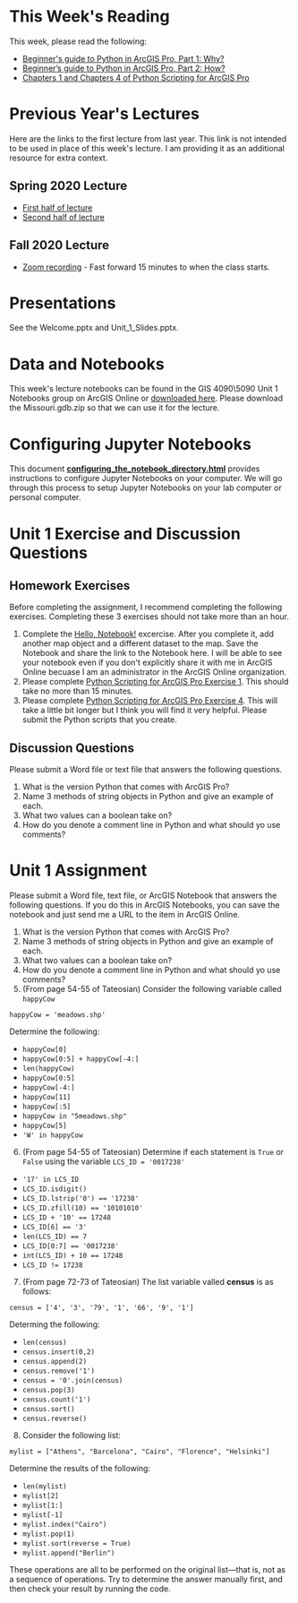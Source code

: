 
# This Week's Reading
This week, please read the following:

- [Beginner's guide to Python in ArcGIS Pro, Part 1: Why?](https://www.esri.com/arcgis-blog/products/arcgis-pro/uncategorized/beginners-guide-to-python-in-arcgis-pro-part-1-why/)
- [Beginner’s guide to Python in ArcGIS Pro, Part 2: How?](https://www.esri.com/arcgis-blog/products/arcgis-pro/analytics/beginners-guide-to-python-in-arcgis-pro-part-2-how/)
- [Chapters 1 and Chapters 4 of Python Scripting for ArcGIS Pro](https://esripress.esri.com/display/index.cfm?fuseaction=display&websiteID=384&moduleID=12)

# Previous Year's Lectures
Here are the links to the first lecture from last year. This link is not intended to be used in place of this week's lecture. I am providing it as an additional resource for extra context.

## Spring 2020 Lecture
- [First half of lecture](https://slu.hosted.panopto.com/Panopto/Pages/Viewer.aspx?id=e01fab5b-e86b-4f7a-b584-ab41016e8a56)
- [Second half of lecture](https://slu.hosted.panopto.com/Panopto/Pages/Viewer.aspx?id=d55b6de0-817d-479d-86d6-ab410188ecf4)

## Fall 2020 Lecture
- [Zoom recording](https://slu.zoom.us/rec/play/FeNAZ1ruxVAa3FwrttmrPTxuTHrOyQceStUPoJc9Qj6jpcXRGvwnZcCmVilK10_dbni_oJqzLlYNt_WT.pD2l6-QK2IjXEoiH?continueMode=true&_x_zm_rtaid=oY7Wzfb7TYef6MXTUOGbmQ.1607305401735.4169a61a5e210c03dc5417b54ccddc08&_x_zm_rhtaid=53) - Fast forward 15 minutes to when the class starts.

# Presentations
See the Welcome.pptx and Unit_1_Slides.pptx.

# Data and Notebooks
This week's lecture notebooks can be found in the GIS 4090\5090 Unit 1 Notebooks group on ArcGIS Online or [downloaded here](https://slustl.maps.arcgis.com/home/group.html?id=7ec8ff1c45d94eb28c6c6ddaadcf0333#overview). Please download the Missouri.gdb.zip so that we can use it for the lecture.

# Configuring Jupyter Notebooks
This document [**configuring_the_notebook_directory.html**]() provides instructions to configure Jupyter Notebooks on your computer. We will go through this process to setup Jupyter Notebooks on your lab computer or personal computer.

#  Unit 1 Exercise and Discussion Questions 
## Homework Exercises
Before completing the assignment, I recommend completing the following exercises. Completing these 3 exercises should not take more than an hour.

1. Complete the [Hello, Notebook!](https://www.arcgis.com/home/item.html?id=282e3eb54e844e25b2687d66f59b91be) excercise. After you complete it, add another map object and a different dataset to the map. Save the Notebook and share the link to the Notebook here. I will be able to see your notebook even if you don't explicitly share it with me in ArcGIS Online becuase I am an administrator in the ArcGIS Online organization.
2. Please complete [Python Scripting for ArcGIS Pro Exercise 1](https://learngis.maps.arcgis.com/home/item.html?id=450cc6119d7a45849e7290461c5bdde3). This should take no more than 15 minutes.
3. Please complete [Python Scripting for ArcGIS Pro Exercise 4](https://learngis.maps.arcgis.com/home/item.html?id=45c4696b6c4c4f449d2f875d24efd950). This will take a little bit longer but I think you will find it very helpful. Please submit the Python scripts that you create.

## Discussion Questions
Please submit a Word file or text file that answers the following questions.

1. What is the version Python that comes with ArcGIS Pro?
2. Name 3 methods of string objects in Python and give an example of each.
3. What two values can a boolean take on?
4. How do you denote a comment line in Python and what should yo use comments?


# Unit 1 Assignment
Please submit a Word file, text file, or ArcGIS Notebook that answers the following questions. If you do this in ArcGIS Notebooks, you can save the notebook and just send me a URL to the item in ArcGIS Online. 

1. What is the version Python that comes with ArcGIS Pro?
2. Name 3 methods of string objects in Python and give an example of each.
3. What two values can a boolean take on?
4. How do you denote a comment line in Python and what should yo use comments?
5. (From page 54-55 of Tateosian) Consider the following variable called ```happyCow```
  
```happyCow = 'meadows.shp'```
  
Determine the following:
  - ```happyCow[0]```
  - ```happyCow[0:5] + happyCow[-4:]```
  - ```len(happyCow)```
  - ```happyCow[0:5]```
  - ```happyCow[-4:]```
  - ```happyCow[11]```
  - ```happyCow[:5]```
  - ```happyCow in "5meadows.shp"```
  - ```happyCow[5]```
  - ```'W' in happyCow```
  
6. (From page 54-55 of Tateosian) Determine if each statement is ```True``` or ```False``` using the variable ```LCS_ID = '0017238'```
  - ```'17' in LCS_ID``` 
  - ```LCS_ID.isdigit()```
  - ```LCS_ID.lstrip('0') == '17238'```
  - ```LCS_ID.zfill(10) == '10101010'```
  - ```LCS_ID + '10' == 17248```
  - ```LCS_ID[6] == '3'```
  - ```len(LCS_ID) == 7```
  - ```LCS_ID[0:7] == '0017238'```
  - ```int(LCS_ID) + 10 == 17248```
  - ```LCS_ID != 17238```
  
7. (From page 72-73 of Tateosian) The list variable valled **census** is as follows:

```census = ['4', '3', '79', '1', '66', '9', '1']```

Determing the following:
- ```len(census)```
- ```census.insert(0,2)```
- ```census.append(2)```
- ```census.remove('1')```
- ```census = '0'.join(census)```
- ```census.pop(3)```
- ```census.count('1')```
- ```census.sort()```
- ```census.reverse()```
  
8. Consider the following list:
  
```mylist = ["Athens", "Barcelona", "Cairo", "Florence", "Helsinki"]```
  
Determine the results of the following:
  - ```len(mylist)```
  - ```mylist[2]```
  - ```mylist[1:]```
  - ```mylist[-1]```
  - ```mylist.index("Cairo")```
  - ```mylist.pop(1)```
  - ```mylist.sort(reverse = True)```
  - ```mylist.append("Berlin")```
    
These operations are all to be performed on the original list—that is, not
as a sequence of operations. Try to determine the answer manually first,
and then check your result by running the code.

